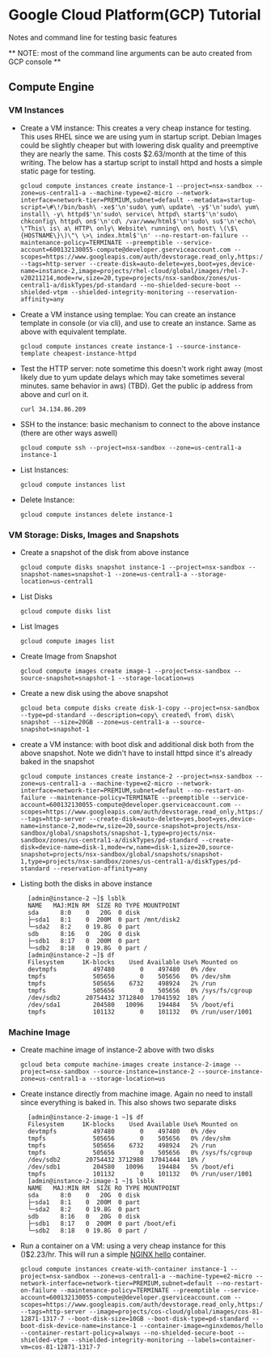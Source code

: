 # Google Cloud Platform(GCP) Tutorial
Notes and command line for testing basic features

** NOTE: most of the command line arguments can be auto created from GCP console **

## Compute Engine

### VM Instances

* Create a VM instance: This creates a very cheap instance for testing. This uses RHEL since we are using yum in startup script. Debian Images could be slightly cheaper but with lowering disk quality and preemptive they are nearly the same. This costs $2.63/month at the time of this writing. The below has a startup script to install httpd and hosts a simple static page for testing.
  ``` 
  gcloud compute instances create instance-1 --project=nsx-sandbox --zone=us-central1-a --machine-type=e2-micro --network-interface=network-tier=PREMIUM,subnet=default --metadata=startup-script=\#\!/bin/bash\ -xe$'\n'sudo\ yum\ update\ -y$'\n'sudo\ yum\ install\ -y\ httpd$'\n'sudo\ service\ httpd\ start$'\n'sudo\ chkconfig\ httpd\ on$'\n'cd\ /var/www/html$'\n'sudo\ su$'\n'echo\ \"This\ is\ a\ HTTP\ only\ Website\ running\ on\ host\ \(\$\{HOSTNAME\}\)\"\ \>\ index.html$'\n' --no-restart-on-failure --maintenance-policy=TERMINATE --preemptible --service-account=600132130055-compute@developer.gserviceaccount.com --scopes=https://www.googleapis.com/auth/devstorage.read_only,https://www.googleapis.com/auth/logging.write,https://www.googleapis.com/auth/monitoring.write,https://www.googleapis.com/auth/servicecontrol,https://www.googleapis.com/auth/service.management.readonly,https://www.googleapis.com/auth/trace.append --tags=http-server --create-disk=auto-delete=yes,boot=yes,device-name=instance-2,image=projects/rhel-cloud/global/images/rhel-7-v20211214,mode=rw,size=20,type=projects/nsx-sandbox/zones/us-central1-a/diskTypes/pd-standard --no-shielded-secure-boot --shielded-vtpm --shielded-integrity-monitoring --reservation-affinity=any
  ```

* Create a VM instance using templae: You can create an instance template in console (or via cli), and use to create an instance. Same as above with equivalent template.
  ``` 
  gcloud compute instances create instance-1 --source-instance-template cheapest-instance-httpd 
  ```

* Test the HTTP server: note sometime this doesn't work right away (most likely due to yum update delays which may take sometimes several minutes. same behavior in aws) (TBD). Get the public ip address from above and curl on it.
  ```
  curl 34.134.86.209
  ```

* SSH to the instance: basic mechanism to connect to the above instance (there are other ways aswell)
  ```
  gcloud compute ssh --project=nsx-sandbox --zone=us-central1-a instance-1
  ```

* List Instances: 
   ```
   gcloud compute instances list
   ```

* Delete Instance: 
   ```
   gcloud compute instances delete instance-1
   ```

### VM Storage: Disks, Images and Snapshots 

* Create a snapshot of the disk from above instance
  ```
  gcloud compute disks snapshot instance-1 --project=nsx-sandbox --snapshot-names=snapshot-1 --zone=us-central1-a --storage-location=us-central1
  ```

* List Disks
  ```
  gcloud compute disks list
  ```

* List Images
  ```
  gcloud compute images list
  ```

* Create Image from Snapshot
  ```
  gcloud compute images create image-1 --project=nsx-sandbox --source-snapshot=snapshot-1 --storage-location=us
  ```

* Create a new disk using the above snapshot
  ```
  gcloud beta compute disks create disk-1-copy --project=nsx-sandbox --type=pd-standard --description=copy\ created\ from\ disk\ snapshot --size=20GB --zone=us-central1-a --source-snapshot=snapshot-1
  ```

* create a VM instance: with boot disk and additional disk both from the above snapshot. Note we didn't have to install httpd since it's already baked in the snapshot
  ```
  gcloud compute instances create instance-2 --project=nsx-sandbox --zone=us-central1-a --machine-type=e2-micro --network-interface=network-tier=PREMIUM,subnet=default --no-restart-on-failure --maintenance-policy=TERMINATE --preemptible --service-account=600132130055-compute@developer.gserviceaccount.com --scopes=https://www.googleapis.com/auth/devstorage.read_only,https://www.googleapis.com/auth/logging.write,https://www.googleapis.com/auth/monitoring.write,https://www.googleapis.com/auth/servicecontrol,https://www.googleapis.com/auth/service.management.readonly,https://www.googleapis.com/auth/trace.append --tags=http-server --create-disk=auto-delete=yes,boot=yes,device-name=instance-2,mode=rw,size=20,source-snapshot=projects/nsx-sandbox/global/snapshots/snapshot-1,type=projects/nsx-sandbox/zones/us-central1-a/diskTypes/pd-standard --create-disk=device-name=disk-1,mode=rw,name=disk-1,size=20,source-snapshot=projects/nsx-sandbox/global/snapshots/snapshot-1,type=projects/nsx-sandbox/zones/us-central1-a/diskTypes/pd-standard --reservation-affinity=any
  ```

* Listing both the disks in above instance
  ```
	[admin@instance-2 ~]$ lsblk
	NAME   MAJ:MIN RM  SIZE RO TYPE MOUNTPOINT
	sda      8:0    0   20G  0 disk 
	├─sda1   8:1    0  200M  0 part /mnt/disk2
	└─sda2   8:2    0 19.8G  0 part 
	sdb      8:16   0   20G  0 disk 
	├─sdb1   8:17   0  200M  0 part 
	└─sdb2   8:18   0 19.8G  0 part /
	[admin@instance-2 ~]$ df
	Filesystem     1K-blocks    Used Available Use% Mounted on
	devtmpfs          497480       0    497480   0% /dev
	tmpfs             505656       0    505656   0% /dev/shm
	tmpfs             505656    6732    498924   2% /run
	tmpfs             505656       0    505656   0% /sys/fs/cgroup
	/dev/sdb2       20754432 3712840  17041592  18% /
	/dev/sda1         204580   10096    194484   5% /boot/efi
	tmpfs             101132       0    101132   0% /run/user/1001
  ```

### Machine Image

* Create machine image of instance-2 above with two disks
  ```
  gcloud beta compute machine-images create instance-2-image --project=nsx-sandbox --source-instance=instance-2 --source-instance-zone=us-central1-a --storage-location=us
  ```

* Create instance directly from machine image. Again no need to install since everything is baked in. This also shows two separate disks
  ```
	[admin@instance-2-image-1 ~]$ df
	Filesystem     1K-blocks    Used Available Use% Mounted on
	devtmpfs          497480       0    497480   0% /dev
	tmpfs             505656       0    505656   0% /dev/shm
	tmpfs             505656    6732    498924   2% /run
	tmpfs             505656       0    505656   0% /sys/fs/cgroup
	/dev/sdb2       20754432 3712988  17041444  18% /
	/dev/sdb1         204580   10096    194484   5% /boot/efi
	tmpfs             101132       0    101132   0% /run/user/1001
	[admin@instance-2-image-1 ~]$ lsblk
	NAME   MAJ:MIN RM  SIZE RO TYPE MOUNTPOINT
	sda      8:0    0   20G  0 disk 
	├─sda1   8:1    0  200M  0 part 
	└─sda2   8:2    0 19.8G  0 part 
	sdb      8:16   0   20G  0 disk 
	├─sdb1   8:17   0  200M  0 part /boot/efi
	└─sdb2   8:18   0 19.8G  0 part /
  ```  

* Run a container on a VM: using a very cheap instance for this ()$2.23/hr. This will run a simple [NGINX hello](https://hub.docker.com/r/nginxdemos/hello/) container.
  ```
  gcloud compute instances create-with-container instance-1 --project=nsx-sandbox --zone=us-central1-a --machine-type=e2-micro --network-interface=network-tier=PREMIUM,subnet=default --no-restart-on-failure --maintenance-policy=TERMINATE --preemptible --service-account=600132130055-compute@developer.gserviceaccount.com --scopes=https://www.googleapis.com/auth/devstorage.read_only,https://www.googleapis.com/auth/logging.write,https://www.googleapis.com/auth/monitoring.write,https://www.googleapis.com/auth/servicecontrol,https://www.googleapis.com/auth/service.management.readonly,https://www.googleapis.com/auth/trace.append --tags=http-server --image=projects/cos-cloud/global/images/cos-81-12871-1317-7 --boot-disk-size=10GB --boot-disk-type=pd-standard --boot-disk-device-name=instance-1 --container-image=nginxdemos/hello --container-restart-policy=always --no-shielded-secure-boot --shielded-vtpm --shielded-integrity-monitoring --labels=container-vm=cos-81-12871-1317-7
  ```

